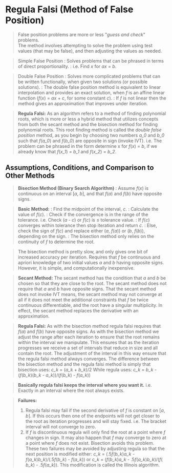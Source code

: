 # Regula Falsi (Method of False Position) #


>	False position problems are more or less "*guess and check*" problems. <br />
>	The method involves attempting to solve the problem using test values (that may be false), and then adjusting the values as needed. <br />

>	Simple False Position
>	:	Solves problems that can be phrased in terms of direct proportionality. 
>	:	i.e. Find *x* for *ax* = *b*. 

>	Double False Position 
>	:	Solves more complicated problems that can be written functionally, when given two solutions (or possible solutions). 
>	:	The double false position method is equivalent to linear interpolation and provides an exact solution, when *f* is an affine linear function (*f*(*x*) = *ax* + *c*, for some constant *c*). 
>	:	If *f* is not linear then the method gives an approximation that improves under iteration. 

>	**Regula Falsi:**
>	As an algorithm refers to a method of finding polynomial roots, which is more or less a hybrid method that utilizes concepts from both the secant method and the bisection method for finding polynomial roots. 
>	This root finding method is called the *double false position* method, as you begin by choosing two numbers *a_0* and *b_0* such that *f*(*a_0*) and *f*(*b_0*) are opposite in sign (invoke IVT). 
>	i.e. The problem can be phrased in the form determine x for *f*(*x*) = *b*, if we already know that *f*(*x_1*) = *b_1* and *f*(*x_2*) = *b_2*. 

## Assumptions, Conditions, and Comparison to Other Methods ##

>	**Bisection Method (Binary Search Algorithm)**
>	:	Assume *f*(*x*) is continuous on an interval [*a*, *b*], and that *f*(*a*) and *f*(*b*) have opposite signs. 

>	**Basic Method:** 
>	:	Find the midpoint of the interval, *c*.
>	:	Calculate the value of *f*(*c*). 
>	:	Check if the convergence is in the range of the tolerance. i.e. Check (*a* - *c*) or *f*(*c*) is ≤ tolerance value. 
>	:	If *f*(*c*) converges within tolerance then stop iteration and return *c*.
>	:	Else, check the sign of *f*(*c*) and replace either (*a*, *f*(*a*)) or (*b*, *f*(*b*)), depending on the sign. 
>	:	The bisection method only relies on the continuity of *f* to determine the root.  

>	The bisection method is pretty slow, and only gives one bit of increased accuracy per iteration. Requires that *f* be continuous and apriori knowledge of two initial values *a* and *b* having opposite signs. However, it is simple, and computationally inexpensive. 

>	**Secant Method:**
>	The secant method has the condition that *a* and *b* be chosen so that they are close to the root. The secant method does not require that *a* and *b* have opposite signs.
>	That the secant method does not invoke IVT means, the secant method may not converge at all if it does not meet the additional constraints that *f* be twice continuous differentiable, and the root have a singular multiplicity. 
>	In effect, the secant method replaces the derivative with an approximation. 

>	**Regula Falsi:**
>	As with the bisection method regula falsi requires that *f*(*a*) and *f*(*b*) have opposite signs. 
>	As with the bisection method we adjust the range after each iteration to ensure that the root remains within the interval we manipulate. This ensures that as the iteration progresses we receive a set of intervals that reduce in size and all contain the root. 
>	The adjustment of the interval in this way ensure that the regula falsi method always converges. 
>	The difference between the bisection method and the regula falsi method is simply that bisection uses:
>	*c_k* = (*a_k* + *b_k*)/2
>	While regula uses:
>	*c_k* = *b_k* - (*f*(*b_k*)(*b_k* - *a_k*))/(*f*(*b_k*) - *f*(*a_k*))

>	
>	**Basically regula falsi keeps the interval where you want it.** 
>	i.e. Exactly in an interval where the root always exists. <br />

>	**Failures:**
>	1.	Regula falsi may fail if the second derivative of *f* is constant on [*a*, *b*]. If this occurs then one of the endpoints will not get closer to the root as iteration progresses and will stay fixed. i.e. The bracket interval will not converge to zero. 
>	2.	If *f* is discontinuous regula will only find the root at a point where *f* changes in sign. It may also happen that *f* may converge to zero at a point where *f* does not exist. Bisection avoids this problem. 
>	These two failures may be avoided by adjusting regula so that the next position is modified either:
>	*c_k* = (.5*f*(*b_k*)*a_k* - *f*(*a_k*)*b_k*)/(.5*f*(*b_k*) - *f*(*a_k*))
>	or
>	*c_k* = (*f*(*b_k*)*a_k* - .5*f*(*a_k*)*b_k*)/(*f*( *b_k*) - .5*f*(*a_k*)).
>	This modification is called the Illinois algorithm. 






			

		



